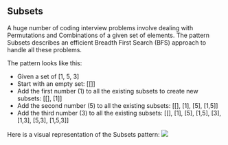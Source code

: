 ## Subsets

A huge number of coding interview problems involve dealing with Permutations and Combinations of a given set of elements. The pattern Subsets 
describes an efficient Breadth First Search (BFS) approach to handle all these problems.

The pattern looks like this:
<ul>
  <li>Given a set of [1, 5, 3]</li>
  <li>Start with an empty set: [[]]</li>
  <li>Add the first number (1) to all the existing subsets to create new subsets: [[], [1]]</li>
  <li>Add the second number (5) to all the existing subsets: [[], [1], [5], [1,5]]</li>
  <li>Add the third number (3) to all the existing subsets: [[], [1], [5], [1,5], [3], [1,3], [5,3], [1,5,3]] </li>
</ul>

  Here is a visual representation of the Subsets pattern:
  <img src="https://hackernoon.com/_next/image?url=https%3A%2F%2Fcdn.hackernoon.com%2Fimages%2FG9YRlqC9joZNTWsi1ul7tRkO6tv1-hemg3w8d.jpg&w=1920&q=75" />
